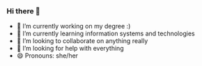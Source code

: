 ### Hi there 👋

<!--
**AndreiaCV/AndreiaCV** is a ✨ _special_ ✨ repository because its `README.md` (this file) appears on your GitHub profile.

Here are some ideas to get you started:
-->


- 🔭 I’m currently working on my degree :)
- 🌱 I’m currently learning information systems and technologies
- 👯 I’m looking to collaborate on anything really
- 🤔 I’m looking for help with everything 
- 😄 Pronouns: she/her

